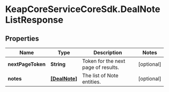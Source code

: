 # KeapCoreServiceCoreSdk.DealNoteListResponse

## Properties

Name | Type | Description | Notes
------------ | ------------- | ------------- | -------------
**nextPageToken** | **String** | Token for the next page of results. | [optional] 
**notes** | [**[DealNote]**](DealNote.md) | The list of Note entities. | [optional] 


